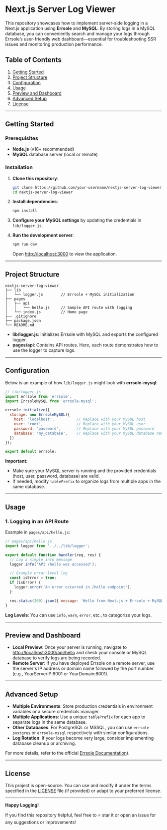 # Next.js Server Log Viewer

This repository showcases how to implement server-side logging in a Next.js application using **Errsole** and **MySQL**. By storing logs in a MySQL database, you can conveniently search and manage your logs through Errsole’s user-friendly web dashboard—essential for troubleshooting SSR issues and monitoring production performance.

## Table of Contents

1. [Getting Started](#getting-started)  
2. [Project Structure](#project-structure)  
3. [Configuration](#configuration)  
4. [Usage](#usage)  
5. [Preview and Dashboard](#preview-and-dashboard)  
6. [Advanced Setup](#advanced-setup)  
7. [License](#license)

---

## Getting Started

### Prerequisites

- **Node.js** (v18+ recommended)  
- **MySQL** database server (local or remote)  

### Installation

1. **Clone this repository**:
   ```bash
   git clone https://github.com/your-username/nextjs-server-log-viewer.git
   cd nextjs-server-log-viewer
   ```

2. **Install dependencies**:
   ```bash
   npm install
   ```

3. **Configure your MySQL settings** by updating the credentials in `lib/logger.js`.

4. **Run the development server**:
   ```bash
   npm run dev
   ```
   Open [http://localhost:3000](http://localhost:3000) to view the application.

---

## Project Structure

```
nextjs-server-log-viewer
├── lib
│   └── logger.js        // Errsole + MySQL initialization
├── pages
│   ├── api
│   │   └── hello.js     // Sample API route with logging
│   └── index.js         // Home page
├── .gitignore
├── package.json
└── README.md
```

- **lib/logger.js**: Initializes Errsole with MySQL and exports the configured logger.  
- **pages/api**: Contains API routes. Here, each route demonstrates how to use the logger to capture logs.

---

## Configuration

Below is an example of how `lib/logger.js` might look with **errsole-mysql**:

```js
// lib/logger.js
import errsole from 'errsole';
import ErrsoleMySQL from 'errsole-mysql';

errsole.initialize({
  storage: new ErrsoleMySQL({
    host: 'localhost',          // Replace with your MySQL host
    user: 'root',               // Replace with your MySQL user
    password: 'password',       // Replace with your MySQL password
    database: 'my_database',    // Replace with your MySQL database name
  })
});

export default errsole;
```

**Important**:  
- Make sure your MySQL server is running and the provided credentials (host, user, password, database) are valid.  
- If needed, modify `tablePrefix` to organize logs from multiple apps in the same database.

---

## Usage

### 1. Logging in an API Route

Example in `pages/api/hello.js`:

```js
// pages/api/hello.js
import logger from '../../lib/logger';

export default function handler(req, res) {
  // Log a simple info message
  logger.info('API /hello was accessed');

  // Example error-level log
  const isError = true;
  if (isError) {
    logger.error('An error occurred in /hello endpoint');
  }

  res.status(200).json({ message: 'Hello from Next.js + Errsole + MySQL!' });
}
```

**Log Levels**: You can use `info`, `warn`, `error`, etc., to categorize your logs.  

---

## Preview and Dashboard

- **Local Preview**: Once your server is running, navigate to [http://localhost:3000/api/hello](http://localhost:3000/api/hello) and check your console or MySQL database to verify logs are being recorded.
- **Remote Server**: If you have deployed Errsole on a remote server, use the server's IP address or domain name followed by the port number (e.g., YourServerIP:8001 or YourDomain:8001).
---

## Advanced Setup

- **Multiple Environments**: Store production credentials in environment variables or a secure credentials manager.  
- **Multiple Applications**: Use a unique `tablePrefix` for each app to separate logs in the same database.  
- **Other Databases**: For PostgreSQL or MSSQL, you can use `errsole-postgres` or `errsole-mssql` respectively with similar configurations.  
- **Log Rotation**: If your logs become very large, consider implementing database cleanup or archiving.

For more details, refer to the official [Errsole Documentation](https://github.com/errsole/errsole.js)).

---

## License

This project is open-source. You can use and modify it under the terms specified in the [LICENSE](LICENSE) file (if provided) or adapt to your preferred license.

---

**Happy Logging!**  

If you find this repository helpful, feel free to ⭐ star it or open an issue for any suggestions or improvements!
